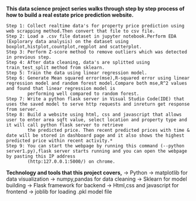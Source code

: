 ****This data science project series walks through step by step process of how to build a real estate price prediction website.****

    Step 1: Collect realtime data's for property price prediction using web scrapping method.Then convert that file to csv file. 
    Step 2: Load a .csv file dataset in jupyter notebook.Perform EDA (Explorary data analysis) on the dataset using boxplot,histplot,countplot,regplot and scatterplot.
    Step 3: Perform Z-score method to remove outliers which was detected in previous step.
    Step 4: After data cleaning, data's are splitted using train_test_split method from sklearn.
    Step 5: Train the data using linear regression model.
    Step 6: Generate Mean squared error(mse),R-squared error using linear regression model and random forest model.Compare both mse,R^2 values and found that linear regression model is 
            performing well compared to random forest.
    Step 7: Write a python flask server in Visual Studio Code(IDE) that uses the saved model to serve http requests and inreturn get response from server.
    Step 8: Build a website using html, css and javascript that allows user to enter area sqft value, select location and property type and it will call python flask server to retrieve 
            the predicted price. Then recent predicted prices with time & date will be stored in dashboard page and it also shows the highest predicted price within recent activity.*
    Step 9: You can start the webpage by running this command (--python server1.py),flask server starts running and you can open the webpage by pasting this IP address 
            (http:127.0.0.1:5000/) on chrome.
            
****Technology and tools that this project covers,****
         -> Python
         -> matplotlib for data visualization
         -> numpy,pandas for data cleaning
         -> Sklearn for model building
         -> Flask framework for backend 
         -> Html,css and javascript for frontend
         -> joblib for loading .pkl model file
     
        
        
